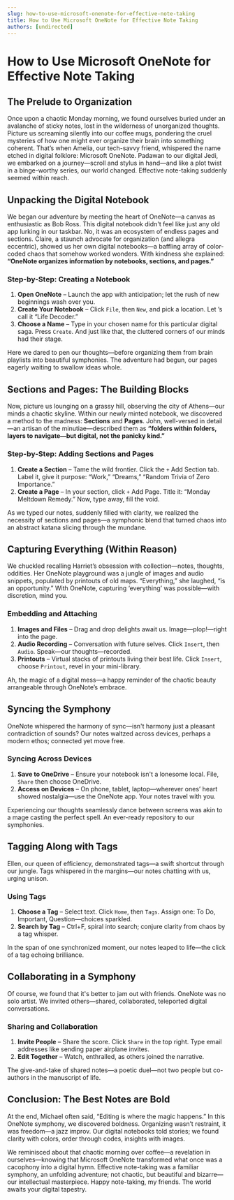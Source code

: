 ```yaml
---
slug: how-to-use-microsoft-onenote-for-effective-note-taking
title: How to Use Microsoft OneNote for Effective Note Taking
authors: [undirected]
---
```



# How to Use Microsoft OneNote for Effective Note Taking

## The Prelude to Organization

Once upon a chaotic Monday morning, we found ourselves buried under an avalanche of sticky notes, lost in the wilderness of unorganized thoughts. Picture us screaming silently into our coffee mugs, pondering the cruel mysteries of how one might ever organize their brain into something coherent. That’s when Amelia, our tech-savvy friend, whispered the name etched in digital folklore: Microsoft OneNote. Padawan to our digital Jedi, we embarked on a journey—scroll and stylus in hand—and like a plot twist in a binge-worthy series, our world changed. Effective note-taking suddenly seemed within reach. 

## Unpacking the Digital Notebook

We began our adventure by meeting the heart of OneNote—a canvas as enthusiastic as Bob Ross. This digital notebook didn't feel like just any old app lurking in our taskbar. No, it was an ecosystem of endless pages and sections. Claire, a staunch advocate for organization (and allegra eccentric), showed us her own digital notebooks—a baffling array of color-coded chaos that somehow worked wonders. With kindness she explained: **“OneNote organizes information by notebooks, sections, and pages.”** 

### Step-by-Step: Creating a Notebook

1. **Open OneNote** – Launch the app with anticipation; let the rush of new beginnings wash over you. 
2. **Create Your Notebook** – Click `File`, then `New`, and pick a location. Let ’s call it “Life Decoder.”
3. **Choose a Name** – Type in your chosen name for this particular digital saga. Press `Create`. And just like that, the cluttered corners of our minds had their stage.

Here we dared to pen our thoughts—before organizing them from brain playlists into beautiful symphonies. The adventure had begun, our pages eagerly waiting to swallow ideas whole.

## Sections and Pages: The Building Blocks

Now, picture us lounging on a grassy hill, observing the city of Athens—our minds a chaotic skyline. Within our newly minted notebook, we discovered a method to the madness: **Sections** and **Pages**. John, well-versed in detail—an artisan of the minutiae—described them as **“folders within folders, layers to navigate—but digital, not the panicky kind.”**

### Step-by-Step: Adding Sections and Pages

1. **Create a Section** – Tame the wild frontier. Click the `+` Add Section tab. Label it, give it purpose: “Work,” “Dreams,” “Random Trivia of Zero Importance.”
2. **Create a Page** – In your section, click `+` Add Page. Title it: “Monday Meltdown Remedy.” Now, type away, fill the void.

As we typed our notes, suddenly filled with clarity, we realized the necessity of sections and pages—a symphonic blend that turned chaos into an abstract katana slicing through the mundane.

## Capturing Everything (Within Reason)

We chuckled recalling Harriet’s obsession with collection—notes, thoughts, oddities. Her OneNote playground was a jungle of images and audio snippets, populated by printouts of old maps. “Everything,” she laughed, “is an opportunity.” With OneNote, capturing ‘everything’ was possible—with discretion, mind you.

### Embedding and Attaching

1. **Images and Files** – Drag and drop delights await us. Image—plop!—right into the page.
2. **Audio Recording** – Conversation with future selves. Click `Insert`, then `Audio`. Speak—our thoughts—recorded.
3. **Printouts** – Virtual stacks of printouts living their best life. Click `Insert`, choose `Printout`, revel in your mini-library. 

Ah, the magic of a digital mess—a happy reminder of the chaotic beauty arrangeable through OneNote’s embrace.

## Syncing the Symphony

OneNote whispered the harmony of sync—isn't harmony just a pleasant contradiction of sounds? Our notes waltzed across devices, perhaps a modern ethos; connected yet move free.

### Syncing Across Devices

1. **Save to OneDrive** – Ensure your notebook isn't a lonesome local. File, `Share` then choose OneDrive. 
2. **Access on Devices** – On phone, tablet, laptop—wherever ones’ heart showed nostalgia—use the OneNote app. Your notes travel with you.

Experiencing our thoughts seamlessly dance between screens was akin to a mage casting the perfect spell. An ever-ready repository to our symphonies.

## Tagging Along with Tags

Ellen, our queen of efficiency, demonstrated tags—a swift shortcut through our jungle. Tags whispered in the margins—our notes chatting with us, urging unison.

### Using Tags

1. **Choose a Tag** – Select text. Click `Home`, then `Tags`. Assign one: To Do, Important, Question—choices sparkled.
2. **Search by Tag** – Ctrl+F, spiral into search; conjure clarity from chaos by a tag whisper.

In the span of one synchronized moment, our notes leaped to life—the click of a tag echoing brilliance.

## Collaborating in a Symphony

Of course, we found that it's better to jam out with friends. OneNote was no solo artist. We invited others—shared, collaborated, teleported digital conversations.

### Sharing and Collaboration

1. **Invite People** – Share the score. Click `Share` in the top right. Type email addresses like sending paper airplane invites.
2. **Edit Together** – Watch, enthralled, as others joined the narrative.

The give-and-take of shared notes—a poetic duel—not two people but co-authors in the manuscript of life.

## Conclusion: The Best Notes are Bold

At the end, Michael often said, “Editing is where the magic happens.” In this OneNote symphony, we discovered boldness. Organizing wasn’t restraint, it was freedom—a jazz improv. Our digital notebooks told stories; we found clarity with colors, order through codes, insights with images. 

We reminisced about that chaotic morning over coffee—a revelation in ourselves—knowing that Microsoft OneNote transformed what once was a cacophony into a digital hymn. Effective note-taking was a familiar symphony, an unfolding adventure; not chaotic, but beautiful and bizarre—our intellectual masterpiece. Happy note-taking, my friends. The world awaits your digital tapestry.